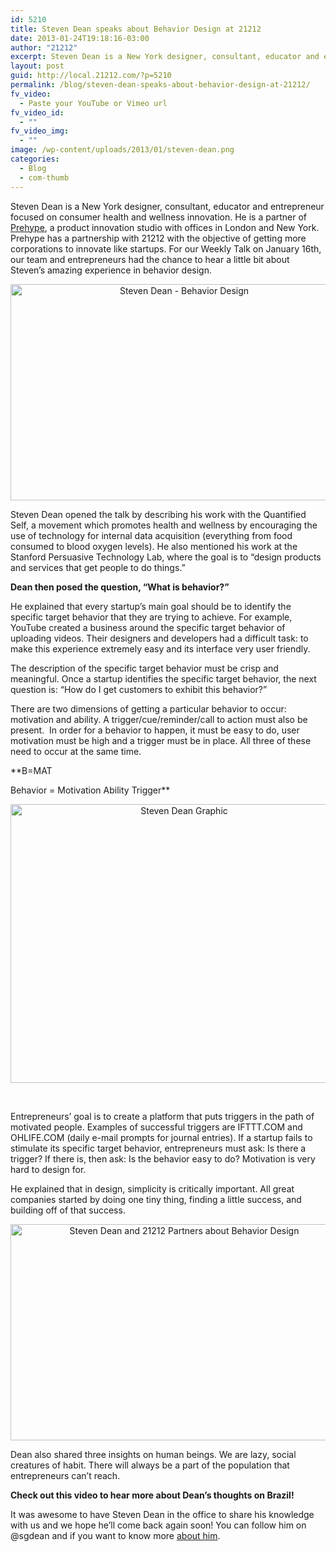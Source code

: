 ```yaml
---
id: 5210
title: Steven Dean speaks about Behavior Design at 21212
date: 2013-01-24T19:18:16-03:00
author: "21212"
excerpt: Steven Dean is a New York designer, consultant, educator and entrepreneur focused on consumer health and wellness innovation. For our Weekly Talk on January 16th, our team and entrepreneurs had the chance to hear a little bit about Steven’s amazing experience in behavior design.
layout: post
guid: http://local.21212.com/?p=5210
permalink: /blog/steven-dean-speaks-about-behavior-design-at-21212/
fv_video:
  - Paste your YouTube or Vimeo url
fv_video_id:
  - ""
fv_video_img:
  - ""
image: /wp-content/uploads/2013/01/steven-dean.png
categories:
  - Blog
  - com-thumb
---
```

Steven Dean is a New York designer, consultant, educator and entrepreneur focused on consumer health and wellness innovation. He is a partner of <a title="Prehype" href="http://prehype.com/" target="_blank">Prehype</a>, a product innovation studio with offices in London and New York. Prehype has a partnership with 21212 with the objective of getting more corporations to innovate like startups. For our Weekly Talk on January 16th, our team and entrepreneurs had the chance to hear a little bit about Steven’s amazing experience in behavior design.

<p style="text-align: center;">
  <img class="aligncenter size-full wp-image-5217" alt="Steven Dean - Behavior Design" src="http://local.21212.com/wp-content/uploads/2013/01/02.png" width="540" height="346" srcset="http://localhost:8080/wp-content/uploads/2013/01/02.png 540w, http://localhost:8080/wp-content/uploads/2013/01/02-300x192.png 300w" sizes="(max-width: 540px) 100vw, 540px" />
</p>

Steven Dean opened the talk by describing his work with the Quantified Self, a movement which promotes health and wellness by encouraging the use of technology for internal data acquisition (everything from food consumed to blood oxygen levels). He also mentioned his work at the Stanford Persuasive Technology Lab, where the goal is to “design products and services that get people to do things.”

**Dean then posed the question, “What is behavior?”**

He explained that every startup’s main goal should be to identify the specific target behavior that they are trying to achieve. For example, YouTube created a business around the specific target behavior of uploading videos. Their designers and developers had a difficult task: to make this experience extremely easy and its interface very user friendly.

The description of the specific target behavior must be crisp and meaningful. Once a startup identifies the specific target behavior, the next question is: “How do I get customers to exhibit this behavior?”

There are two dimensions of getting a particular behavior to occur: motivation and ability. A trigger/cue/reminder/call to action must also be present.  In order for a behavior to happen, it must be easy to do, user motivation must be high and a trigger must be in place. All three of these need to occur at the same time.

**B=MAT
  
Behavior = Motivation Ability Trigger**

<p style="text-align: center;">
  <img class="aligncenter size-full wp-image-5215" alt="Steven Dean Graphic" src="http://local.21212.com/wp-content/uploads/2013/01/deansgraphic.png" width="540" height="446" srcset="http://localhost:8080/wp-content/uploads/2013/01/deansgraphic.png 540w, http://localhost:8080/wp-content/uploads/2013/01/deansgraphic-300x247.png 300w" sizes="(max-width: 540px) 100vw, 540px" />
</p>

&nbsp;

Entrepreneurs’ goal is to create a platform that puts triggers in the path of motivated people. Examples of successful triggers are IFTTT.COM and OHLIFE.COM (daily e-mail prompts for journal entries). If a startup fails to stimulate its specific target behavior, entrepreneurs must ask: Is there a trigger? If there is, then ask: Is the behavior easy to do? Motivation is very hard to design for.

He explained that in design, simplicity is critically important. All great companies started by doing one tiny thing, finding a little success, and building off of that success.

<p style="text-align: center;">
  <img class="aligncenter size-full wp-image-5216" alt="Steven Dean and 21212 Partners about Behavior Design" src="http://local.21212.com/wp-content/uploads/2013/01/01.png" width="540" height="346" srcset="http://localhost:8080/wp-content/uploads/2013/01/01.png 540w, http://localhost:8080/wp-content/uploads/2013/01/01-300x192.png 300w" sizes="(max-width: 540px) 100vw, 540px" />
</p>

Dean also shared three insights on human beings. We are lazy, social creatures of habit. There will always be a part of the population that entrepreneurs can’t reach.

**Check out this video to hear more about Dean&#8217;s thoughts on Brazil!**

<!-- This version of the embed code is no longer supported. Learn more: https://vimeo.com/help/faq/embedding -->

It was awesome to have Steven Dean in the office to share his knowledge with us and we hope he&#8217;ll come back again soon! You can follow him on @sgdean and if you want to know more [about him](http://www.linkedin.com/in/sgdean).